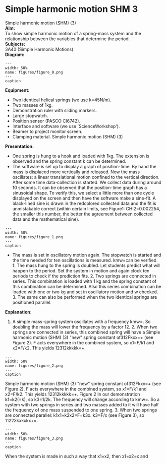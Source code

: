 # Simple harmonic motion  SHM   3  
 Simple harmonic motion (SHM) (3)    
<b> Aim: </b>  
 To show simple harmonic motion of a spring-mass system and the relationship between the variables that determine the period.    
<b> Subjects: </b>  
 3A40 (Simple Harmonic Motions)   
<b> Diagram: </b>  
    
```{figure} figures/figure_0.png  
---  
width: 50%  
name: figures/figure_0.png  
---  
caption  
``` 
     
<b> Equipment: </b>  
 
 *  Two identical helical springs (we use k=45N/m). 
 *  Two masses of 1kg. 
 *  Demonstration ruler with sliding markers. 
 *  Large stopwatch. 
 *  Position sensor (PASCO CI6742). 
 *  Interface and software (we use 'ScienceWorkshop'). 
 *  Beamer to project monitor screen. 
 *  Clamping material. Simple harmonic motion (SHM) (3)
    
<b> Presentation: </b>  
 
 *  One spring is hung to a hook and loaded with 1kg. The extension is observed and the spring constant k can be determined. 
 *  The software is set up to display a graph of position-time. By hand the mass is displaced more vertically and released. Now the mass oscillates: a linear translational motion confined to the vertical direction. After some time data-collection is started. We collect data during around 10 seconds. It can be observed that the position-time graph has a sinusoidal shape. To verify this, we select a little more than one cycle displayed on the screen and then have the software make a sine-fit. A black-lined sine is drawn in the redcolored collected data and the fit is unmistakable correct (within certain limits, see Figure1: CHI2=0.002254, the smaller this number, the better the agreement between collected data and the mathematical sine).    
```{figure} figures/figure_1.png  
---  
width: 50%  
name: figures/figure_1.png  
---  
caption  
``` 
 
 *  The mass is set in oscillatory motion again. The stopwatch is started and the time needed for ten oscillations is measured. kmw=can be verified. 1. The mass hung to the spring is doubled. Let students predict what will happen to the period. Set the system in motion and again clock ten periods to check if the prediction fits. 2. Two springs are connected in series. This combination is loaded with 1 kg and the spring constant of this combination can be determined. Also this series combination can be loaded with one or two kg and set in oscillatory motion and w checked. 3. The same can also be performed when the two identical springs are positioned parallel.
   
<b> Explanation: </b>  
 1. A simple mass-spring system oscillates with a frequency kmw=. So doubling the mass will lower the frequency by a factor 12. 2. When two springs are connected in series, this combined spring will have a Simple harmonic motion (SHM) (3) "new" spring constant of312Fkxx=+ (see Figure 2). F acts everywhere in the combined system, so x1=F/k1 and x2=F/k2. This yields 12312kkkkk=+.     
```{figure} figures/figure_2.png  
---  
width: 50%  
name: figures/figure_2.png  
---  
caption  
``` 
 Simple harmonic motion (SHM) (3) "new" spring constant of312Fkxx=+ (see Figure 2). F acts everywhere in the combined system, so x1=F/k1 and x2=F/k2. This yields 12312kkkkk=+.   Figure 2 In our demonstration k1=k2(=k), so k3=1/2k. The frequency will change according to kmw=. So a system with two springs in series and two masses added to it will have half the frequency of one mass suspended to one spring. 3. When two springs are connected parallel: k1x1+k2x2=F=k3x. k3=F/x  (see Figure 3), so 11223kxkxkx+=.    
```{figure} figures/figure_3.png  
---  
width: 50%  
name: figures/figure_3.png  
---  
caption  
``` 
 When the system is made in such a way that x1=x2, then x1=x2=x and 